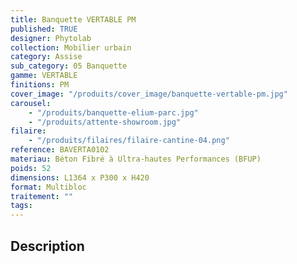 ```yaml
---
title: Banquette VERTABLE PM
published: TRUE
designer: Phytolab
collection: Mobilier urbain
category: Assise
sub_category: 05 Banquette
gamme: VERTABLE
finitions: PM
cover_image: "/produits/cover_image/banquette-vertable-pm.jpg"
carousel:
    - "/produits/banquette-elium-parc.jpg"
    - "/produits/attente-showroom.jpg"
filaire:
    - "/produits/filaires/filaire-cantine-04.png"
reference: BAVERTA0102
materiau: Béton Fibré à Ultra-hautes Performances (BFUP)
poids: 52
dimensions: L1364 x P300 x H420
format: Multibloc
traitement: ""
tags:
---
```


## Description
